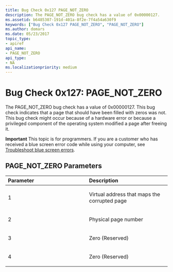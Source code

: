 ```yaml
---
title: Bug Check 0x127 PAGE_NOT_ZERO
description: The PAGE_NOT_ZERO bug check has a value of 0x00000127.
ms.assetid: b6485307-191d-401a-8f2e-7f4a54a630f9
keywords: ["Bug Check 0x127 PAGE_NOT_ZERO", "PAGE_NOT_ZERO"]
ms.author: domars
ms.date: 05/23/2017
topic_type:
- apiref
api_name:
- PAGE_NOT_ZERO
api_type:
- NA
ms.localizationpriority: medium
---
```


# Bug Check 0x127: PAGE\_NOT\_ZERO


The PAGE\_NOT\_ZERO bug check has a value of 0x00000127. This bug check indicates that a page that should have been filled with zeros was not. This bug check might occur because of a hardware error or because a privileged component of the operating system modified a page after freeing it.

**Important** This topic is for programmers. If you are a customer who has received a blue screen error code while using your computer, see [Troubleshoot blue screen errors](http://windows.microsoft.com/windows-10/troubleshoot-blue-screen-errors).

## PAGE\_NOT\_ZERO Parameters


<table>
<colgroup>
<col width="50%" />
<col width="50%" />
</colgroup>
<thead>
<tr class="header">
<th align="left">Parameter</th>
<th align="left">Description</th>
</tr>
</thead>
<tbody>
<tr class="odd">
<td align="left"><p>1</p></td>
<td align="left"><p>Virtual address that maps the corrupted page</p></td>
</tr>
<tr class="even">
<td align="left"><p>2</p></td>
<td align="left"><p>Physical page number</p></td>
</tr>
<tr class="odd">
<td align="left"><p>3</p></td>
<td align="left"><p>Zero (Reserved)</p></td>
</tr>
<tr class="even">
<td align="left"><p>4</p></td>
<td align="left"><p>Zero (Reserved)</p></td>
</tr>
</tbody>
</table>

 

 

 




